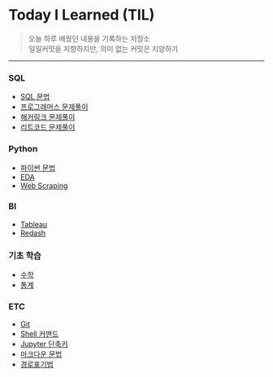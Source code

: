 
# Today I Learned (TIL)
>오늘 하루 배웠던 내용을 기록하는 저장소   
>일일커밋을 지향하지만, 의미 없는 커밋은 지양하기   
----------------------------------------------------------------------------------------------------------------------

### SQL
- [SQL 문법](https://github.com/vive0508/TIL/blob/main/SQL/sql.md)
- [프로그래머스 문제풀이](https://github.com/vive0508/TIL/tree/main/SQL/programmers/README.md)
- [해커링크 문제풀이](https://github.com/vive0508/TIL/blob/main/SQL/HackerRank/README.md)
- [리트코드 문제풀이](https://github.com/vive0508/TIL/blob/main/SQL/LeetCode/README.md)


### Python
- [파이썬 문법](https://github.com/vive0508/TIL/blob/main/Python/README.md)   
- [EDA](https://github.com/vive0508/TIL/blob/main/Python/Web_Scraping/README.md)
- [Web Scraping](https://github.com/vive0508/TIL/blob/main/Python/README.md)

### BI
- [Tableau](https://github.com/vive0508/TIL/blob/main/BI/tableau.md)   
- [Redash]()

### 기초 학습
- [수학](https://github.com/vive0508/TIL/blob/main/Basic_Math/basic_math.md)
- [통계](https://github.com/vive0508/TIL/blob/main/Basic_Statistics/README.md)

### ETC
- [Git](https://github.com/vive0508/TIL/blob/main/Git/basic_git.md)
- [Shell 커맨드](https://github.com/vive0508/TIL/blob/main/ETC/shell_commands.md) 
- [Jupyter 단축키](https://github.com/vive0508/TIL/blob/main/ETC/jupyter_shortcut.md)   
- [마크다운 문법](https://github.com/vive0508/TIL/blob/main/ETC/markdown_syntax.md)  
- [경로표기법](https://github.com/vive0508/TIL/blob/main/ETC/.md)
